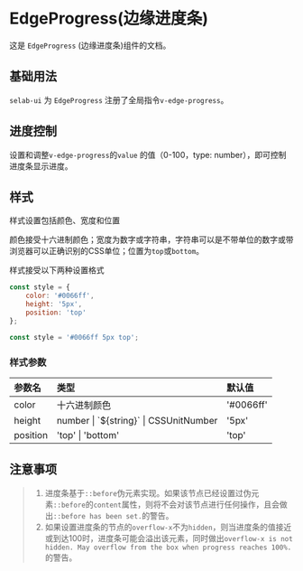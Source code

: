 # EdgeProgress(边缘进度条)

这是 `EdgeProgress` (边缘进度条)组件的文档。
## 基础用法

`selab-ui` 为 `EdgeProgress` 注册了全局指令`v-edge-progress`。

<preview path="../../demos/edgeProgress/edgeProgressBase.vue" title="基本使用" description=" "></preview>

## 进度控制

设置和调整`v-edge-progress`的`value` 的值（0-100，type: number），即可控制进度条显示进度。

<preview path="../../demos/edgeProgress/edgeProgressValue.vue" title="基本使用" description=" "></preview>

## 样式

样式设置包括颜色、宽度和位置

颜色接受十六进制颜色；宽度为数字或字符串，字符串可以是不带单位的数字或带浏览器可以正确识别的CSS单位；位置为`top`或`bottom`。

样式接受以下两种设置格式

```js
const style = {
    color: '#0066ff',
    height: '5px',
    position: 'top'
};

const style = '#0066ff 5px top';
```

<preview path="../../demos/edgeProgress/edgeProgressStyle.vue" title="基本使用" description=" "></preview>

### 样式参数

| 参数名   | 类型                                     | 默认值    |
| :------- | :--------------------------------------- | :-------- |
| color    | 十六进制颜色                             | '#0066ff' |
| height   | number \| \`${string}\` \| CSSUnitNumber | '5px'     |
| position | 'top'  \| 'bottom'                       | 'top'     |

## 注意事项

> 1. 进度条基于`::before`伪元素实现。如果该节点已经设置过伪元素`::before`的`content`属性，则将不会对该节点进行任何操作，且会做出`::before has been set.`的警告。
> 2. 如果设置进度条的节点的`overflow-x`不为`hidden`，则当进度条的值接近或到达100时，进度条可能会溢出该元素，同时做出`overflow-x is not hidden. May overflow from the box when progress reaches 100%.`的警告。
